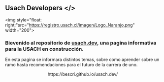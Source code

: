 ## Usach Developers </>

<img style="float: right;"src="https://registro.usach.cl/imagen/Logo_Naranjo.png" width="200">

### Bievenido al repositorio de [usach.dev](https://bescri.github.io/usach.dev/), una pagina informativa para la USACH en construcción.

En esta pagina se informara distintos temas, sobre como aprender sobre un ramo hasta recomendaciones para el futuro de la carrera de uno.

<p align="center">
 https://bescri.github.io/usach.dev/</p>
